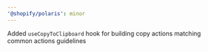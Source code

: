 ```yaml
---
'@shopify/polaris': minor
---
```


Added `useCopyToClipboard` hook for building copy actions matching common actions guidelines
